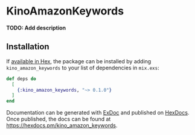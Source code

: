 # KinoAmazonKeywords

**TODO: Add description**

## Installation

If [available in Hex](https://hex.pm/docs/publish), the package can be installed
by adding `kino_amazon_keywords` to your list of dependencies in `mix.exs`:

```elixir
def deps do
  [
    {:kino_amazon_keywords, "~> 0.1.0"}
  ]
end
```

Documentation can be generated with [ExDoc](https://github.com/elixir-lang/ex_doc)
and published on [HexDocs](https://hexdocs.pm). Once published, the docs can
be found at <https://hexdocs.pm/kino_amazon_keywords>.

